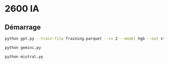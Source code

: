 # 2600 IA

## Démarrage

```sh
python gpt.py --train-file Training.parquet --cv 2 --model hgb --out student_model.skio
```

```sh
python gemini.py 
```

```sh
python mistral.py 
```
